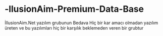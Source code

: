 # -llusionAim-Premium-Data-Base
İllusionAim.Net yazılım grubunun Bedava Hiç bir kar amacı olmadan yazılım üreten ve bu yazılımları hiç bir karşılık beklemeden veren bir grubtur
